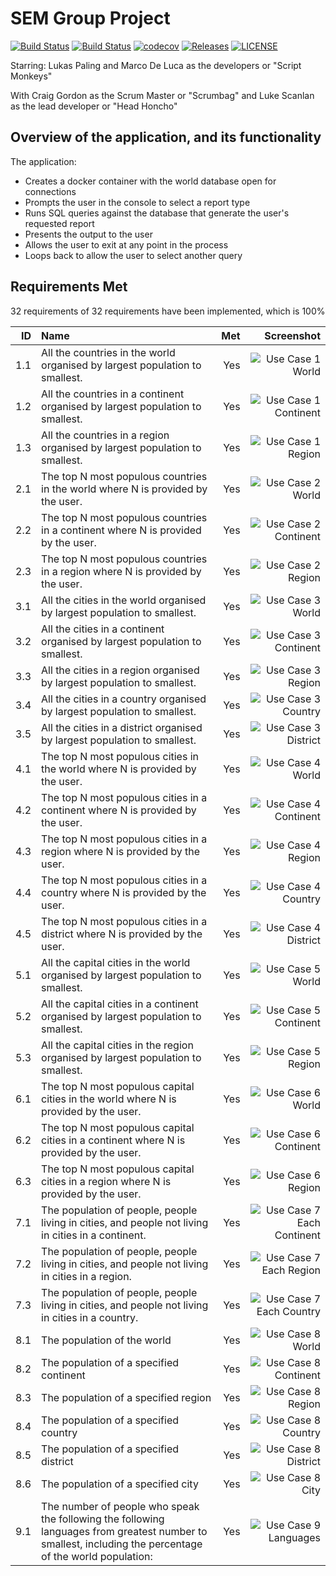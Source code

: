 # SEM Group Project
[![Build Status](https://img.shields.io/travis/com/scan-lan/Group-Project/master?label=master%20build)](https://travis-ci.com/scan-lan/Group-Project)
[![Build Status](https://img.shields.io/travis/com/scan-lan/Group-Project/develop?label=develop%20build)](https://travis-ci.com/scan-lan/Group-Project)
[![codecov](https://codecov.io/gh/scan-lan/Group-Project/branch/master/graph/badge.svg?token=XBP764GI1F)](https://codecov.io/gh/scan-lan/Group-Project)
[![Releases](https://img.shields.io/github/release/scan-lan/group-project/all.svg)](https://github.com/scan-lan/group-project/releases)
[![LICENSE](https://img.shields.io/github/license/scan-lan/group-project.svg)](https://github.com/scan-lan/group-project/blob/master/LICENSE)

Starring: Lukas Paling and Marco De Luca as the developers or "Script Monkeys"

With Craig Gordon as the Scrum Master or "Scrumbag" and Luke Scanlan as the lead developer or "Head Honcho"

## Overview of the application, and its functionality
The application:
- Creates a docker container with the world database open for connections
- Prompts the user in the console to select a report type
- Runs SQL queries against the database that generate the user's requested report
- Presents the output to the user
- Allows the user to exit at any point in the process
- Loops back to allow the user to select another query

## Requirements Met

32 requirements of 32 requirements have been implemented, which is 100%

| ID  |                                                  Name                                                  |  Met  |                   Screenshot                           |
|----:|:-------------------------------------------------------------------------------------------------------|------:|-------------------------------------------------------:|
| 1.1 |  All the countries in the world organised by largest population to smallest.                           |  Yes  |![Use Case 1 World](screenshots/useCase1.1.png)         |
| 1.2 |  All the countries in a continent organised by largest population to smallest.                         |  Yes  |![Use Case 1 Continent](screenshots/useCase1.2.png)     |
| 1.3 |  All the countries in a region organised by largest population to smallest.                            |  Yes  |![Use Case 1 Region](screenshots/useCase1.3.png)        |
| 2.1 |  The top N most populous countries in the world where N is provided by the user.                       |  Yes  |![Use Case 2 World](screenshots/useCase2.1.png)         |
| 2.2 |  The top N most populous countries in a continent where N is provided by the user.                     |  Yes  |![Use Case 2 Continent](screenshots/useCase2.2.png)     |
| 2.3 |  The top N most populous countries in a region where N is provided by the user.                        |  Yes  |![Use Case 2 Region](screenshots/useCase2.3.png)        |
| 3.1 |  All the cities in the world organised by largest population to smallest.                              |  Yes  |![Use Case 3 World](screenshots/useCase3.1.png)         |
| 3.2 |  All the cities in a continent organised by largest population to smallest.                            |  Yes  |![Use Case 3 Continent](screenshots/useCase3.2.png)     |
| 3.3 |  All the cities in a region organised by largest population to smallest.                               |  Yes  |![Use Case 3 Region](screenshots/useCase3.3.png)        |
| 3.4 |  All the cities in a country organised by largest population to smallest.                              |  Yes  |![Use Case 3 Country](screenshots/useCase3.4.png)       |
| 3.5 |  All the cities in a district organised by largest population to smallest.                             |  Yes  |![Use Case 3 District](screenshots/useCase3.5.png)      |
| 4.1 |  The top N most populous cities in the world where N is provided by the user.                          |  Yes  |![Use Case 4 World](screenshots/useCase4.1.png)         |
| 4.2 |  The top N most populous cities in a continent where N is provided by the user.                        |  Yes  |![Use Case 4 Continent](screenshots/useCase4.2.png)     |
| 4.3 |  The top N most populous cities in a region where N is provided by the user.                           |  Yes  |![Use Case 4 Region](screenshots/useCase4.3.png)        |
| 4.4 |  The top N most populous cities in a country where N is provided by the user.                          |  Yes  |![Use Case 4 Country](screenshots/useCase4.4.png)       |
| 4.5 |  The top N most populous cities in a district where N is provided by the user.                         |  Yes  |![Use Case 4 District](screenshots/useCase4.5.png)      |
| 5.1 |  All the capital cities in the world organised by largest population to smallest.                      |  Yes  |![Use Case 5 World](screenshots/useCase5.1.png)         |
| 5.2 |  All the capital cities in a continent organised by largest population to smallest.                    |  Yes  |![Use Case 5 Continent](screenshots/useCase5.2.png)     |
| 5.3 |  All the capital cities in the region organised by largest population to smallest.                     |  Yes  |![Use Case 5 Region](screenshots/useCase5.3.png)        |
| 6.1 |  The top N most populous capital cities in the world where N is provided by the user.                  |  Yes  |![Use Case 6 World](screenshots/useCase6.1.png)         |
| 6.2 |  The top N most populous capital cities in a continent where N is provided by the user.                |  Yes  |![Use Case 6 Continent](screenshots/useCase6.2.png)     |
| 6.3 |  The top N most populous capital cities in a region where N is provided by the user.                   |  Yes  |![Use Case 6 Region](screenshots/useCase6.3.png)        |
| 7.1 |  The population of people, people living in cities, and people not living in cities in a continent.    |  Yes  |![Use Case 7 Each Continent](screenshots/useCase7.1.png)|
| 7.2 |  The population of people, people living in cities, and people not living in cities in a region.       |  Yes  |![Use Case 7 Each Region](screenshots/useCase7.2.png)   |
| 7.3 |  The population of people, people living in cities, and people not living in cities in a country.      |  Yes  |![Use Case 7 Each Country](screenshots/useCase7.3.png)  |
| 8.1 |  The population of the world                                                                           |  Yes  |![Use Case 8 World](screenshots/useCase8.1.png)         |
| 8.2 |  The population of a specified continent                                                               |  Yes  |![Use Case 8 Continent](screenshots/useCase8.2.png)     |
| 8.3 |  The population of a specified region                                                                  |  Yes  |![Use Case 8 Region](screenshots/useCase8.3.png)        |
| 8.4 |  The population of a specified country                                                                 |  Yes  |![Use Case 8 Country](screenshots/useCase8.4.png)       |
| 8.5 |  The population of a specified district                                                                |  Yes  |![Use Case 8 District](screenshots/useCase8.5.png)      |
| 8.6 |  The population of a specified city                                                                    |  Yes  |![Use Case 8 City](screenshots/useCase8.6.png)          |
| 9.1 |  The number of people who speak the following the following languages from greatest number to smallest, including the percentage of the world population:                                           |  Yes  |![Use Case 9 Languages](screenshots/useCase9.1.png) |

